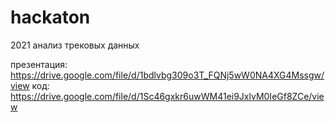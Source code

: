 # hackaton
2021 анализ трековых данных

презентация: https://drive.google.com/file/d/1bdlvbg309o3T_FQNj5wW0NA4XG4Mssgw/view
код: https://drive.google.com/file/d/1Sc46gxkr6uwWM41ei9JxlvM0IeGf8ZCe/view
